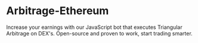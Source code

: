 # Arbitrage-Ethereum
Increase your earnings with our JavaScript bot that executes Triangular Arbitrage on DEX's. Open-source and proven to work, start trading smarter. 
